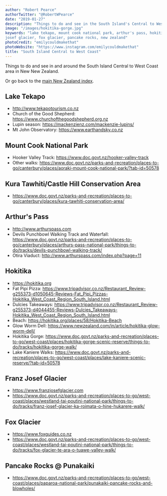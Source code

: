 ```yaml
---
author: "Robert Pearce"
authorTwitter: "@RobertWPearce"
date: "2019-01-27"
description: "Things to do and see in the South Island's Central to West Coast."
image: "/images/hokitika-gorge.jpg"
keywords: "lake tekapo, mount cook national park, arthur's pass, hokitika, franz
josef glacier, fox glacier, pancake rocks, new zealand"
photoCredit: "emilycouldmakethat"
photoWebsite: "https://www.instagram.com/emilycouldmakethat"
title: "South Island Central to West Coast"
---
```


Things to do and see in and around the South Island Central to West Coast area
in New New Zealand.

Or go back to the [main New Zealand index](/new-zealand/index.html).

## Lake Tekapo
* http://www.tekapotourism.co.nz
* Church of the Good Shepherd: https://www.churchofthegoodshepherd.org.nz
* Lupin season: https://mackenzienz.com/mackenzie-lupins/
* Mt John Observatory: https://www.earthandsky.co.nz

## Mount Cook National Park
* Hooker Valley Track: https://www.doc.govt.nz/hooker-valley-track
* Other walks: https://www.doc.govt.nz/parks-and-recreation/places-to-go/canterbury/places/aoraki-mount-cook-national-park/?tab-id=50578

## Kura Tawhiti/Castle Hill Conservation Area
* https://www.doc.govt.nz/parks-and-recreation/places-to-go/canterbury/places/kura-tawhiti-conservation-area/

## Arthur's Pass
* http://www.arthurspass.com
* Devils Punchbowl Walking Track and Waterfall: https://www.doc.govt.nz/parks-and-recreation/places-to-go/canterbury/places/arthurs-pass-national-park/things-to-do/tracks/devils-punchbowl-walking-track/
* Otira Viaduct: http://www.arthurspass.com/index.php?page=11

## Hokitika
* https://hokitika.org
* Fat Pipi Pizza: https://www.tripadvisor.co.nz/Restaurant_Review-g255373-d1050645-Reviews-Fat_Pipi_Pizzas-Hokitika_West_Coast_Region_South_Island.html
* Dulcies Takeaways: https://www.tripadvisor.co.nz/Restaurant_Review-g255373-d4044455-Reviews-Dulcies_Takeaways-Hokitika_West_Coast_Region_South_Island.html
* Beach: https://hokitika.org/places/58/Hokitika-Beach
* Glow Worm Dell: https://www.newzealand.com/in/article/hokitika-glow-worm-dell/
* Hokitika Gorge: https://www.doc.govt.nz/parks-and-recreation/places-to-go/west-coast/places/hokitika-gorge-scenic-reserve/things-to-do/tracks/hokitika-gorge-walk/
* Lake Kaniere Walks: https://www.doc.govt.nz/parks-and-recreation/places-to-go/west-coast/places/lake-kaniere-scenic-reserve/?tab-id=50578

## Franz Josef Glacier
* https://www.franzjosefglacier.com
* https://www.doc.govt.nz/parks-and-recreation/places-to-go/west-coast/places/westland-tai-poutini-national-park/things-to-do/tracks/franz-josef-glacier-ka-roimata-o-hine-hukarere-walk/ 

## Fox Glacier
* https://www.foxguides.co.nz
* https://www.doc.govt.nz/parks-and-recreation/places-to-go/west-coast/places/westland-tai-poutini-national-park/things-to-do/tracks/fox-glacier-te-ara-o-tuawe-valley-walk/

## Pancake Rocks @ Punakaiki
* https://www.doc.govt.nz/parks-and-recreation/places-to-go/west-coast/places/paparoa-national-park/punakaiki-pancake-rocks-and-blowholes/
